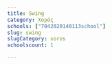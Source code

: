 ```yaml
---
title: Swing
category: Χορός
schools: ["7042020140113school"]
slug: swing
slugCategory: xoros
schoolscount: 1

---
```




